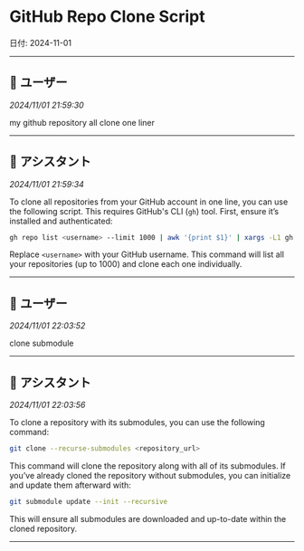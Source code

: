 # GitHub Repo Clone Script

日付: 2024-11-01

---

## 👤 ユーザー
*2024/11/01 21:59:30*

my github repository all clone one liner

---

## 🤖 アシスタント
*2024/11/01 21:59:34*

To clone all repositories from your GitHub account in one line, you can use the following script. This requires GitHub's CLI (`gh`) tool. First, ensure it’s installed and authenticated:

```bash
gh repo list <username> --limit 1000 | awk '{print $1}' | xargs -L1 gh repo clone
```

Replace `<username>` with your GitHub username. This command will list all your repositories (up to 1000) and clone each one individually.

---

## 👤 ユーザー
*2024/11/01 22:03:52*

clone submodule

---

## 🤖 アシスタント
*2024/11/01 22:03:56*

To clone a repository with its submodules, you can use the following command:

```bash
git clone --recurse-submodules <repository_url>
```

This command will clone the repository along with all of its submodules. If you’ve already cloned the repository without submodules, you can initialize and update them afterward with:

```bash
git submodule update --init --recursive
```

This will ensure all submodules are downloaded and up-to-date within the cloned repository.

---
